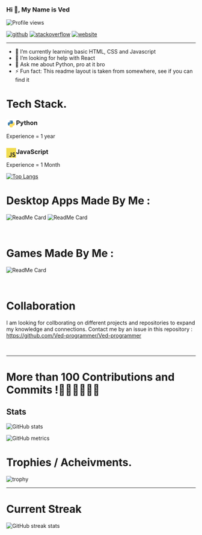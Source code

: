 <!-- markdownlint-disable-file -->

### Hi 👋, My Name is Ved

![Profile views](https://gpvc.arturio.dev/Ved-programmer)


<a href="https://github.com/Ved-programmer"><img src='https://cdn.jsdelivr.net/npm/simple-icons@3.0.1/icons/github.svg' alt='github' height='20'></a>
<a href="https://stackoverflow.com/users/14334440/ved-rathi"><img src='https://cdn.jsdelivr.net/npm/simple-icons@3.0.1/icons/stackoverflow.svg' alt='stackoverflow' height='20'></a> 
<a href="https://Ved-programmer.github.io/Ved-programmer"><img src='https://cdn.jsdelivr.net/npm/simple-icons@3.0.1/icons/icloud.svg' alt='website' height='20'></a> 

---

- 🌱 I’m currently learning basic HTML, CSS and Javascript
- 🤔 I’m looking for help with React
- 💬 Ask me about Python, pro at it bro
- ⚡ Fun fact: This readme layout is taken from somewhere, see if you can find it

# Tech Stack.

### <img align="left" alt="Python" width="26px" src="icons/python.png" /> Python
Experience = 1 year
### <img align="left" alt="JavaScript" width="26px" src="icons/javascript.png" /> JavaScript
Experience = 1 Month
<!-- ### <img align="left" alt="HTML5" width="26px" src="icons/html.png" /> HTML
Experience = 1 Month -->
<!-- ### <img align="left" alt="CSS3" width="26px" src="icons/css.png" /> CSS
Experience = 1 Month -->

[![Top Langs](https://github-readme-stats.vercel.app/api/top-langs/?username=Ved-programmer)](https://github.com/anuraghazra/github-readme-stats)

# Desktop Apps Made By Me :

![ReadMe Card](https://github-readme-stats.vercel.app/api/pin/?username=Ved-programmer&repo=Login-System)
![ReadMe Card](https://github-readme-stats.vercel.app/api/pin/?username=Ved-programmer&repo=Numerical-Base-Converter)

<br />

# Games Made By Me : 


![ReadMe Card](https://github-readme-stats.vercel.app/api/pin/?username=Ved-programmer&repo=TypingPro)

<br />

# Collaboration

I am looking for collborating on different projects and repositories to expand my knowledge and connections. Contact me by an issue in this repository : https://github.com/Ved-programmer/Ved-programmer 

<br />

---

# More than 100 Contributions and Commits !🥳🎊🎉🎊🎉🥳



## Stats

![GitHub stats](https://github-readme-stats.vercel.app/api?username=Ved-programmer&show_icons=true&count_private=true)  

![GitHub metrics](https://metrics.lecoq.io/Ved-programmer)


<!-- ## How much time I spend in Coding Per Week ?
![Ved-programmer's wakatime stats](https://github-readme-stats.vercel.app/api/wakatime?username=Ved-programmer) -->


# Trophies / Acheivments.

![trophy](https://github-profile-trophy.vercel.app/?username=Ved-programmer)

---
# Current Streak
![GitHub streak stats](https://github-readme-streak-stats.herokuapp.com/?user=Ved-programmer)  
